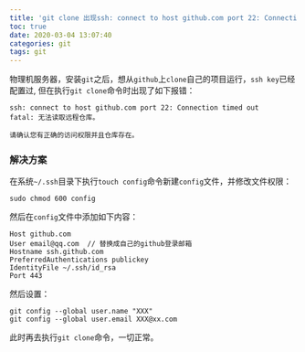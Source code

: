 ```yaml
---
title: 'git clone 出现ssh: connect to host github.com port 22: Connection timed out解决方案'
toc: true
date: 2020-03-04 13:07:40
categories: git
tags: git
---
```


物理机服务器，安装`git`之后，想从`github`上`clone`自己的项目运行，`ssh key`已经配置过, 但在执行`git clone`命令时出现了如下报错：

```
ssh: connect to host github.com port 22: Connection timed out
fatal: 无法读取远程仓库。

请确认您有正确的访问权限并且仓库存在。
```

### 解决方案

在系统`~/.ssh`目录下执行`touch config`命令新建`config`文件，并修改文件权限：

```
sudo chmod 600 config
```

然后在`config`文件中添加如下内容：

```
Host github.com
User email@qq.com  // 替换成自己的github登录邮箱
Hostname ssh.github.com
PreferredAuthentications publickey
IdentityFile ~/.ssh/id_rsa
Port 443
```

然后设置：

```
git config --global user.name "XXX"
git config --global user.email XXX@xx.com
```

此时再去执行`git clone`命令，一切正常。